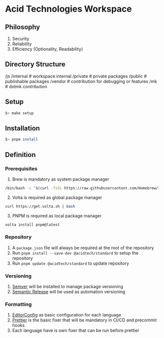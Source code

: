 # Acid Technologies Workspace

## Philosophy

1. Security
2. Reliability
3. Efficiency (Optionality, Readability)

## Directory Structure

/js
  /internal   # workspace internal
  /private    # private packages
  /public     # publishable packages
  /vendor     # contribution for debugging or features
/mk         # dotmk contribution

## Setup

```bash
$> make setup
```

## Installation

```bash
$> pnpm install
```

## Definition

### Prerequisites

1. Brew is mandatory as system package manager

```bash
/bin/bash -c "$(curl -fsSL https://raw.githubusercontent.com/Homebrew/install/HEAD/install.sh)"
```

2. Volta is required as global package manager

```bash
curl https://get.volta.sh | bash
```

3. PNPM is required as local package manager

```bash
volta install pnpm@latest
```

### Repository

1. A `package.json` file will always be required at the root of the repository
2. Run `pnpm install --save-dev @acidtech/standard` to setup the repository
3. Run `pnpm update @acidtech/standard` to update repository

### Versioning

1. [Semver](https://semver.org/) will be installed to manage package versioning
2. [Semantic Release](https://semantic-release.gitbook.io/semantic-release/) will be used as automation versioning

### Formatting

1. [EditorConfig](https://editorconfig.org) as basic configuration for each language
2. [Prettier](https://prettier.io) is the basic fixer that will be mandatory in CI/CD and precommit hooks
3. Each language have is own fixer that can be run before prettier

